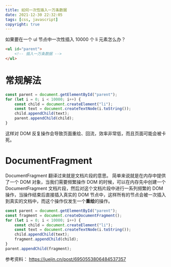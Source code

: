 ```yaml
---
title: 如何一次性插入一万条数据
date: 2021-12-30 22:32:05
tags: [css, javascript]
copyright: true
---
```

如果要在一个 ul 节点中一次性插入 10000 个 li 元素怎么办？

```html
<ul id="parent">
    <!-- 插入一万条数据 -->
</ul>
```

# 常规解法
```js
const parent = document.getElementById("parent");
for (let i = 0; i < 10000; i++) {
    const child = document.createElement("li");
    const text = document.createTextNode(i.toString());
    child.appendChild(text);
    parent.appendChild(child);
}
```
这样对 DOM 反复操作会导致页面重绘、回流，效率非常低，而且页面可能会被卡死。

# DocumentFragment
DocumentFragment 翻译过来就是文档片段的意思。
简单来说就是在内存中提供了一个 DOM 对象，当我们需要频繁操作 DOM 的时候，可以在内存先中创建一个 DocumentFragment 文档片段，然后对这个文档片段中进行一系列频繁的 DOM 操作，当操作结束后直接插入真实的 DOM 节点中，这样所有的节点会被一次插入到真实的文档中，而这个操作仅发生一个**重绘**的操作。

```js
const parent = document.getElementById("parent");
const fragment = document.createDocumentFragment();
for (let i = 0; i < 10000; i++) {
    const child = document.createElement("li");
    const text = document.createTextNode(i.toString());
    child.appendChild(text);
    fragment.appendChild(child);
}
parent.appendChild(fragment);
```

参考资料：
https://juejin.cn/post/6950553806484537357